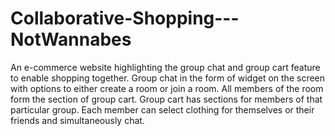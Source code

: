 # Collaborative-Shopping---NotWannabes
An e-commerce website highlighting the group chat and group cart feature to enable shopping together. Group chat in the form of widget on the screen with options to either create a room or join a room. All members of the room form the section of group cart. Group cart has sections for members of that particular group. Each member can select clothing for themselves or their friends and simultaneously chat.

